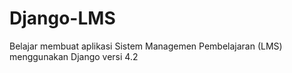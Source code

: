 # Django-LMS
Belajar membuat aplikasi Sistem Managemen Pembelajaran (LMS) menggunakan Django versi 4.2
